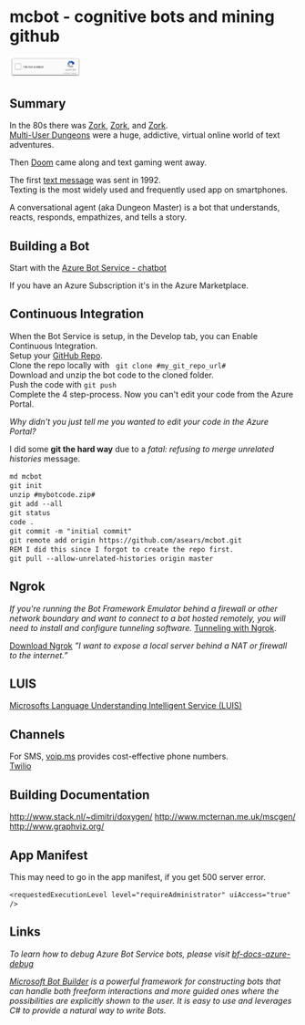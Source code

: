 # mcbot - cognitive bots and mining github

<img src="images/robot.jpg" width="25%" height="25%" alt="[I am a robot]">

## Summary

In the 80s there was [Zork](https://textadventures.co.uk/games/view/5zyoqrsugeopel3ffhz_vq/zork), [Zork](http://playdosgamesonline.com/zork-i.html), and [Zork](http://www.web-adventures.org/cgi-bin/webfrotz?s=ZorkDungeon).  
[Multi-User Dungeons](https://en.wikipedia.org/wiki/MUD) were a huge, addictive, virtual online world of text adventures.

Then [Doom](http://rome.ro/) came along and text gaming went away.

The first [text message](https://en.wikipedia.org/wiki/Text_messaging) was sent in 1992.   
Texting is the most widely used and frequently used app on smartphones.

A conversational agent (aka Dungeon Master) is a bot that understands, reacts, responds, empathizes, and tells a story.  

## Building a Bot
Start with the [Azure Bot Service - chatbot](https://azure.microsoft.com/en-ca/services/bot-service/)

If you have an Azure Subscription it's in the Azure Marketplace.

## Continuous Integration
When the Bot Service is setup, in the Develop tab, you can Enable Continuous Integration.  
Setup your [GitHub Repo](https://github.com/).  
Clone the repo locally with ``` git clone #my_git_repo_url#```  
Download and unzip the bot code to the cloned folder.  
Push the code with ```git push```  
Complete the 4 step-process.  Now you can't edit your code from the Azure Portal.

*Why didn't you just tell me you wanted to edit your code in the Azure Portal?*


I did some **git the hard way** due to a *fatal: refusing to merge unrelated histories* message.

```
md mcbot
git init
unzip #mybotcode.zip#
git add --all
git status
code .
git commit -m "initial commit"
git remote add origin https://github.com/asears/mcbot.git
REM I did this since I forgot to create the repo first.
git pull --allow-unrelated-histories origin master

```

## Ngrok
*If you're running the Bot Framework Emulator behind a firewall or other network boundary and want to connect to a bot hosted remotely, you will need to install and configure tunneling software.*
[Tunneling with Ngrok](https://github.com/Microsoft/BotFramework-Emulator/wiki/Tunneling-(ngrok)).  

[Download Ngrok](https://ngrok.com/) *”I want to expose a local server behind a NAT or firewall to the internet.”*

## LUIS
[Microsofts Language Understanding Intelligent Service (LUIS)](https://docs.botframework.com/en-us/node/builder/guides/understanding-natural-language/)

## Channels
For SMS, [voip.ms](voip.ms) provides cost-effective phone numbers.  
[Twilio](https://www.twilio.com/)

## Building Documentation
http://www.stack.nl/~dimitri/doxygen/
http://www.mcternan.me.uk/mscgen/
http://www.graphviz.org/

## App Manifest
This may need to go in the app manifest, if you get 500 server error.
```
<requestedExecutionLevel level="requireAdministrator" uiAccess="true" />
```

## Links

*To learn how to debug Azure Bot Service bots, please visit [bf-docs-azure-debug](https://aka.ms/bf-docs-azure-debug)*  

*[Microsoft Bot Builder](https://github.com/Microsoft/BotBuilder/tree/master/CSharp) is a powerful framework for constructing bots that can handle both freeform interactions and more guided ones where the possibilities are explicitly shown to the user. It is easy to use and leverages C# to provide a natural way to write Bots.*